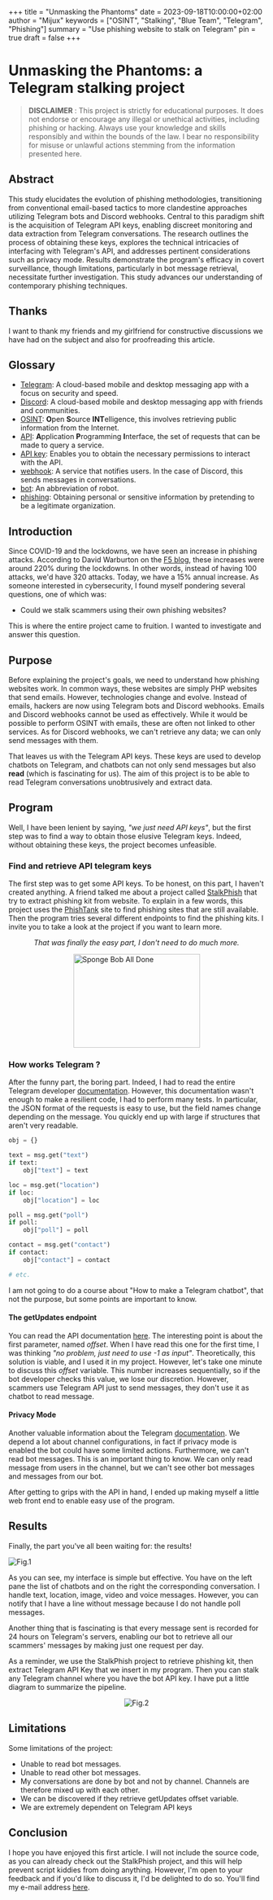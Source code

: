 +++
title = "Unmasking the Phantoms"
date = 2023-09-18T10:00:00+02:00
author = "Mijux"
keywords = ["OSINT", "Stalking", "Blue Team", "Telegram", "Phishing"]
summary = "Use phishing website to stalk on Telegram"
pin = true
draft = false
+++

<style>
    article > * {
        text-align: justify;
    }
</style>

# Unmasking the Phantoms: a Telegram stalking project

> **DISCLAIMER** : This project is strictly for educational purposes. It does not endorse or encourage any illegal or unethical activities, including phishing or hacking. Always use your knowledge and skills responsibly and within the bounds of the law. I bear no responsibility for misuse or unlawful actions stemming from the information presented here.

## Abstract 

This study elucidates the evolution of phishing methodologies, transitioning from conventional email-based tactics to more clandestine approaches utilizing Telegram bots and Discord webhooks. Central to this paradigm shift is the acquisition of Telegram API keys, enabling discreet monitoring and data extraction from Telegram conversations. The research outlines the process of obtaining these keys, explores the technical intricacies of interfacing with Telegram's API, and addresses pertinent considerations such as privacy mode. Results demonstrate the program's efficacy in covert surveillance, though limitations, particularly in bot message retrieval, necessitate further investigation. This study advances our understanding of contemporary phishing techniques.

## Thanks

I want to thank my friends and my girlfriend for constructive discussions we have had on the subject and also for proofreading this article.

## Glossary

- [Telegram](https://telegram.org): A cloud-based mobile and desktop messaging app with a focus on security and speed.
- [Discord](https://discord.com): A cloud-based mobile and desktop messaging app with friends and communities.
- [OSINT](https://en.wikipedia.org/wiki/Open-source_intelligence): **O**pen **S**ource **INT**elligence, this involves retrieving public information from the Internet.
- [API](https://en.wikipedia.org/wiki/API): **A**pplication **P**rogramming **I**nterface, the set of requests that can be made to query a service.
- [API key](https://en.wikipedia.org/wiki/API_key): Enables you to obtain the necessary permissions to interact with the API.
- [webhook](https://en.wikipedia.org/wiki/Webhook): A service that notifies users. In the case of Discord, this sends messages in conversations.
- [bot](https://en.wikipedia.org/wiki/Internet_bot): An abbreviation of robot.
- [phishing](https://en.wikipedia.org/wiki/Phishing): Obtaining personal or sensitive information by pretending to be a legitimate organization.
## Introduction

Since COVID-19 and the lockdowns, we have seen an increase in phishing attacks. According to David Warburton on the [F5 blog](https://www.f5.com/company/news/features/phishing-attacks-soar-220--during-covid-19-peak-as-cybercriminal), these increases were around 220% during the lockdowns. In other words, instead of having 100 attacks, we'd have 320 attacks. Today, we have a 15% annual increase. As someone interested in cybersecurity, I found myself pondering several questions, one of which was: 
- Could we stalk scammers using their own phishing websites?

This is where the entire project came to fruition. I wanted to investigate and answer this question.

## Purpose

Before explaining the project's goals, we need to understand how phishing websites work. In common ways, these websites are simply PHP websites that send emails. However, technologies change and evolve. Instead of emails, hackers are now using Telegram bots and Discord webhooks. Emails and Discord webhooks cannot be used as effectively. While it would be possible to perform OSINT with emails, these are often not linked to other services. As for Discord webhooks, we can't retrieve any data; we can only send messages with them.

That leaves us with the Telegram API keys. These keys are used to develop chatbots on Telegram, and chatbots can not only send messages but also **read** (which is fascinating for us). The aim of this project is to be able to read Telegram conversations unobtrusively and extract data. 

## Program

Well, I have been lenient by saying, *"we just need API keys"*, but the first step was to find a way to obtain those elusive Telegram keys. Indeed, without obtaining these keys, the project becomes unfeasible.

### Find and retrieve API telegram keys

The first step was to get some API keys. To be honest, on this part, I haven't created anything. A friend talked me about a project called [StalkPhish](https://github.com/t4d/StalkPhish) that try to extract phishing kit from website. To explain in a few words, this project uses the [PhishTank](https://phishtank.org/) site to find phishing sites that are still available. Then the program tries several different endpoints to find the phishing kits. I invite you to take a look at the project if you want to learn more. 

<p style="text-align:center;font-style: italic;">That was finally the easy part, I don't need to do much more.</p>
<div style="display: flex;justify-content: center;">
    <img alt="Sponge Bob All Done" src="https://media.tenor.com/dr760Xwe-xMAAAAd/spongebob-done.gif" width="249" height="184">
</div>


### How works Telegram ?

After the funny part, the boring part. Indeed, I had to read the entire Telegram developer [documentation](https://core.telegram.org/api). However, this documentation wasn't enough to make a resilient code, I had to perform many tests. In particular, the JSON format of the requests is easy to use, but the field names change depending on the message. You quickly end up with large if structures that aren't very readable.

```py
obj = {}

text = msg.get("text")
if text:
    obj["text"] = text

loc = msg.get("location")
if loc:
    obj["location"] = loc

poll = msg.get("poll")
if poll:
    obj["poll"] = poll

contact = msg.get("contact")
if contact:
    obj["contact"] = contact

# etc.
```

I am not going to do a course about "How to make a Telegram chatbot", that not the purpose, but some points are important to know. 

#### The getUpdates endpoint

You can read the API documentation [here](https://core.telegram.org/bots/api#getupdates). The interesting point is about the first parameter, named *offset*. When I have read this one for the first time, I was thinking  *"no problem, just need to use -1 as input"*. Theoretically, this solution is viable, and I used it in my project. However, let's take one minute to discuss this *offset* variable. This number increases sequentially, so if the bot developer checks this value, we lose our discretion. However, scammers use Telegram API just to send messages, they don't use it as chatbot to read message. 

#### Privacy Mode

Another valuable information about the Telegram [documentation](https://core.telegram.org/bots/features#privacy-mode). We depend a lot about channel configurations, in fact if privacy mode is enabled the bot could have some limited actions. Furthermore, we can't read bot messages. This is an important thing to know. We can only read message from users in the channel, but we can't see other bot messages and messages from our bot. 

After getting to grips with the API in hand, I ended up making myself a little web front end to enable easy use of the program. 

## Results

Finally, the part you've all been waiting for: the results!

![Fig.1](/images/posts/utp_fig_1.png)

As you can see, my interface is simple but effective. You have on the left pane the list of chatbots and on the right the corresponding conversation. I handle text, location, image, video and voice messages. However, you can notify that I have a line without message because I do not handle poll messages.

Another thing that is fascinating is that every message sent is recorded for 24 hours on Telegram's servers, enabling our bot to retrieve all our scammers' messages by making just one request per day.

As a reminder, we use the StalkPhish project to retrieve phishing kit, then extract Telegram API Key that we insert in my program. Then you can stalk any Telegram channel where you have the bot API key. I have put a little diagram to summarize the pipeline.

<div style="display: flex;justify-content: center;">
    <img alt="Fig.2" src="/images/posts/utp_fig_2.png">
</div>


## Limitations

Some limitations of the project:
- Unable to read bot messages.
- Unable to read other bot messages.
- My conversations are done by bot and not by channel. Channels are therefore mixed up with each other.
- We can be discovered if they retrieve getUpdates offset variable.
- We are extremely dependent on Telegram API keys

## Conclusion

I hope you have enjoyed this first article. I will not include the source code, as you can already check out the StalkPhish project, and this will help prevent script kiddies from doing anything. However, I'm open to your feedback and if you'd like to discuss it, I'd be delighted to do so. You'll find my e-mail address [here](/).